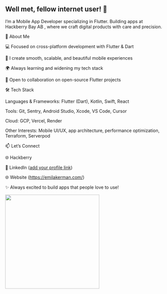 ## Well met, fellow internet user! 🫡

I’m a Mobile App Developer specializing in Flutter.
Building apps at Hackberry Bay AB
, where we craft digital products with care and precision.

🚀 About Me

💻 Focused on cross-platform development with Flutter & Dart

📱 I create smooth, scalable, and beautiful mobile experiences

🌍 Always learning and widening my tech stack

🤝 Open to collaboration on open-source Flutter projects

🛠 Tech Stack

Languages & Frameworks: Flutter (Dart), Kotlin, Swift, React

Tools: Git, Sentry, Android Studio, Xcode, VS Code, Cursor

Cloud: GCP, Vercel, Render

Other Interests: Mobile UI/UX, app architecture, performance optimization, Terraform, Serverpod

📫 Let’s Connect

🌐 Hackberry

💼 LinkedIn
 ([add your profile link](https://www.linkedin.com/in/emil-aakerman/))

🌐 Website
 (https://emilakerman.com/)

✨ Always excited to build apps that people love to use!


<p><a href="https://community.vaunt.dev/board/emilakerman/achievements"><img src="https://api.vaunt.dev/v1/github/entities/emilakerman/achievements/8d50131a-5390-4930-bf76-358636f52f0b?format=svg&style=raw" width="300"/></a></p>
